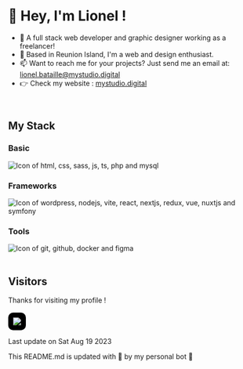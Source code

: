 
# 👋 Hey, I'm Lionel !

- 💼 A full stack web developer and graphic designer working as a freelancer!
- 🌱 Based in Reunion Island, I'm a web and design enthusiast.
- 📫 Want to reach me for your projects? Just send me an email at: lionel.bataille@mystudio.digital
- 👉 Check my website : [mystudio.digital](https://mystudio.digital/)
<br>

## My Stack
### Basic
<div>
	<img src="https://skillicons.dev/icons?i=html,css,sass,js,ts,php,mysql" alt="Icon of html, css, sass, js, ts, php and mysql">
</div>

### Frameworks
<div>
	<img src="https://skillicons.dev/icons?i=wordpress,nodejs,vite,react,nextjs,redux,vue,nuxtjs,symfony" alt="Icon of wordpress, nodejs, vite, react, nextjs, redux, vue, nuxtjs and symfony">
</div>

### Tools
<div>
	<img src="https://skillicons.dev/icons?i=git,github,docker,figma" alt="Icon of git, github, docker and figma">
</div>
<br>

## Visitors
Thanks for visiting my profile !<br>
<br>
<img style="background-color: #000; padding: 10px; border-radius: 10px" src="https://profile-counter.glitch.me/Popwers/count.svg" />

Last update on Sat Aug 19 2023

This README.md is updated with 💖 by my personal bot 🤖

